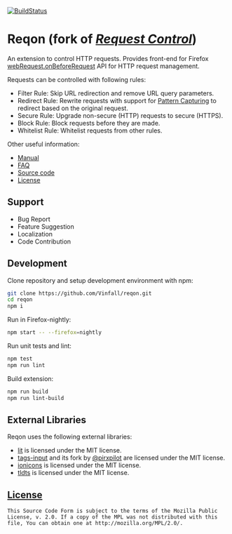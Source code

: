 [![BuildStatus](https://github.com/Vinfall/reqon/workflows/Build/badge.svg?event=push&branch=master)](https://github.com/Vinfall/reqon/actions)

# Reqon (fork of *[Request Control](https://github.com/tumpio/requestcontrol)*)

An extension to control HTTP requests. Provides front-end for Firefox
[webRequest.onBeforeRequest](https://developer.mozilla.org/en-US/Add-ons/WebExtensions/API/webRequest/onBeforeRequest)
API for HTTP request management.

Requests can be controlled with following rules:
- Filter Rule: Skip URL redirection and remove URL query parameters.
- Redirect Rule: Rewrite requests with support for [Pattern Capturing](https://github.com/Vinfall/reqon/blob/master/_locales/en/manual.wiki#redirect-using-pattern-capturing) to redirect based on the original request.
- Secure Rule: Upgrade non-secure (HTTP) requests to secure (HTTPS).
- Block Rule: Block requests before they are made.
- Whitelist Rule: Whitelist requests from other rules.

Other useful information:
- [Manual](https://github.com/Vinfall/reqon/blob/master/_locales/en/manual.wiki)
- [FAQ](https://github.com/Vinfall/reqon/issues?utf8=%E2%9C%93&q=label%3Aquestion+)
- [Source code](https://github.com/Vinfall/reqon)
- [License](./LICENSE)

## Support

- Bug Report
- Feature Suggestion
- Localization
- Code Contribution

## Development

Clone repository and setup development environment with npm:

```sh
git clone https://github.com/Vinfall/reqon.git
cd reqon
npm i
```

Run in Firefox-nightly:

```sh
npm start -- --firefox=nightly
```

Run unit tests and lint:

```sh
npm test
npm run lint
```

Build extension:

```sh
npm run build
npm run lint-build
```

## External Libraries

Reqon uses the following external libraries:

- [lit](https://ajusa.github.io/lit/) is licensed under the MIT license.
- [tags-input](https://github.com/developit/tags-input) and its fork by [\@pirxpilot](https://github.com/pirxpilot/tags-input) are licensed under the MIT license.
- [ionicons](http://ionicons.com/) is licensed under the MIT license.
- [tldts](https://github.com/remusao/tldts) is licensed under the MIT license.

## [License](./LICENSE)

    This Source Code Form is subject to the terms of the Mozilla Public
    License, v. 2.0. If a copy of the MPL was not distributed with this
    file, You can obtain one at http://mozilla.org/MPL/2.0/.
